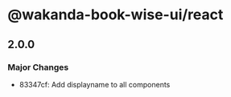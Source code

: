 # @wakanda-book-wise-ui/react

## 2.0.0

### Major Changes

- 83347cf: Add displayname to all components
